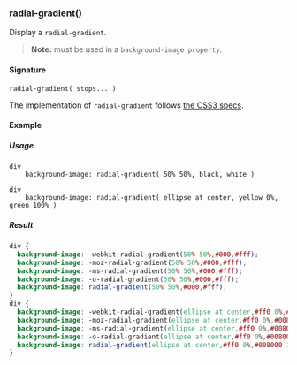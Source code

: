 ### radial-gradient()

Display a `radial-gradient`.

> **Note:** must be used in a `background-image property`.

#### Signature

`radial-gradient( stops... )`

The implementation of `radial-gradient` follows [the CSS3 specs](https://developer.mozilla.org/en-US/docs/Web/CSS/radial-gradient).

#### Example

##### Usage

```stylus
div
    background-image: radial-gradient( 50% 50%, black, white )

div
    background-image: radial-gradient( ellipse at center, yellow 0%, green 100% )    
```

##### Result

```css
div {
  background-image: -webkit-radial-gradient(50% 50%,#000,#fff);
  background-image: -moz-radial-gradient(50% 50%,#000,#fff);
  background-image: -ms-radial-gradient(50% 50%,#000,#fff);
  background-image: -o-radial-gradient(50% 50%,#000,#fff);
  background-image: radial-gradient(50% 50%,#000,#fff);
}
div {
  background-image: -webkit-radial-gradient(ellipse at center,#ff0 0%,#008000 100%);
  background-image: -moz-radial-gradient(ellipse at center,#ff0 0%,#008000 100%);
  background-image: -ms-radial-gradient(ellipse at center,#ff0 0%,#008000 100%);
  background-image: -o-radial-gradient(ellipse at center,#ff0 0%,#008000 100%);
  background-image: radial-gradient(ellipse at center,#ff0 0%,#008000 100%);
}
```
